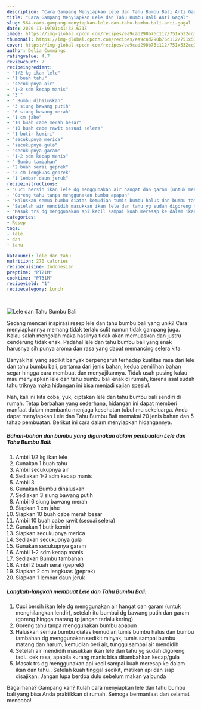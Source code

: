 ```yaml
---
description: "Cara Gampang Menyiapkan Lele dan Tahu Bumbu Bali Anti Gagal"
title: "Cara Gampang Menyiapkan Lele dan Tahu Bumbu Bali Anti Gagal"
slug: 564-cara-gampang-menyiapkan-lele-dan-tahu-bumbu-bali-anti-gagal
date: 2020-11-19T01:41:32.671Z
image: https://img-global.cpcdn.com/recipes/ea9cad290b76c112/751x532cq70/lele-dan-tahu-bumbu-bali-foto-resep-utama.jpg
thumbnail: https://img-global.cpcdn.com/recipes/ea9cad290b76c112/751x532cq70/lele-dan-tahu-bumbu-bali-foto-resep-utama.jpg
cover: https://img-global.cpcdn.com/recipes/ea9cad290b76c112/751x532cq70/lele-dan-tahu-bumbu-bali-foto-resep-utama.jpg
author: Delia Cummings
ratingvalue: 4.7
reviewcount: 7
recipeingredient:
- "1/2 kg ikan lele"
- "1 buah tahu"
- "secukupnya air"
- "1-2 sdm kecap manis"
- "3 "
- " Bumbu dihaluskan"
- "3 siung bawang putih"
- "6 siung bawang merah"
- "1 cm jahe"
- "10 buah cabe merah besar"
- "10 buah cabe rawit sesuai selera"
- "1 butir kemiri"
- "secukupnya merica"
- "secukupnya gula"
- "secukupnya garam"
- "1-2 sdm kecap manis"
- " Bumbu tambahan"
- "2 buah serai geprek"
- "2 cm lengkuas geprek"
- "1 lembar daun jeruk"
recipeinstructions:
- "Cuci bersih ikan lele dg menggunakan air hangat dan garam (untuk menghilangkan lendir), setelah itu bumbui dg bawang putih dan garam (goreng hingga matang tp jangan terlalu kering)"
- "Goreng tahu tanpa menggunakan bumbu apapun"
- "Haluskan semua bumbu diatas kemudian tumis bumbu halus dan bumbu tambahan dg menggunakan sedikit minyak, tumis sampai bumbu matang dan harum, kemudian beri air, tunggu sampai air mendidih"
- "Setelah air mendidih masukkan ikan lele dan tahu yg sudah digoreng tadi.. cek rasa, apabila kurang manis bisa ditambahkan kecap/gula"
- "Masak trs dg menggunakan api kecil sampai kuah meresap ke dalam ikan dan tahu.. Setelah kuah tinggal sedikit, matikan api dan siap disajikan. Jangan lupa berdoa dulu sebelum makan ya bunda"
categories:
- Resep
tags:
- lele
- dan
- tahu

katakunci: lele dan tahu 
nutrition: 270 calories
recipecuisine: Indonesian
preptime: "PT21M"
cooktime: "PT31M"
recipeyield: "1"
recipecategory: Lunch

---
```



![Lele dan Tahu Bumbu Bali](https://img-global.cpcdn.com/recipes/ea9cad290b76c112/751x532cq70/lele-dan-tahu-bumbu-bali-foto-resep-utama.jpg)

Sedang mencari inspirasi resep lele dan tahu bumbu bali yang unik? Cara menyiapkannya memang tidak terlalu sulit namun tidak gampang juga. Kalau salah mengolah maka hasilnya tidak akan memuaskan dan justru cenderung tidak enak. Padahal lele dan tahu bumbu bali yang enak harusnya sih punya aroma dan rasa yang dapat memancing selera kita.



Banyak hal yang sedikit banyak berpengaruh terhadap kualitas rasa dari lele dan tahu bumbu bali, pertama dari jenis bahan, kedua pemilihan bahan segar hingga cara membuat dan menyajikannya. Tidak usah pusing kalau mau menyiapkan lele dan tahu bumbu bali enak di rumah, karena asal sudah tahu triknya maka hidangan ini bisa menjadi sajian spesial.


Nah, kali ini kita coba, yuk, ciptakan lele dan tahu bumbu bali sendiri di rumah. Tetap berbahan yang sederhana, hidangan ini dapat memberi manfaat dalam membantu menjaga kesehatan tubuhmu sekeluarga. Anda dapat menyiapkan Lele dan Tahu Bumbu Bali memakai 20 jenis bahan dan 5 tahap pembuatan. Berikut ini cara dalam menyiapkan hidangannya.

<!--inarticleads1-->

##### Bahan-bahan dan bumbu yang digunakan dalam pembuatan Lele dan Tahu Bumbu Bali:

1. Ambil 1/2 kg ikan lele
1. Gunakan 1 buah tahu
1. Ambil secukupnya air
1. Sediakan 1-2 sdm kecap manis
1. Ambil 3 
1. Gunakan  Bumbu dihaluskan
1. Sediakan 3 siung bawang putih
1. Ambil 6 siung bawang merah
1. Siapkan 1 cm jahe
1. Siapkan 10 buah cabe merah besar
1. Ambil 10 buah cabe rawit (sesuai selera)
1. Gunakan 1 butir kemiri
1. Siapkan secukupnya merica
1. Sediakan secukupnya gula
1. Gunakan secukupnya garam
1. Ambil 1-2 sdm kecap manis
1. Sediakan  Bumbu tambahan
1. Ambil 2 buah serai (geprek)
1. Siapkan 2 cm lengkuas (geprek)
1. Siapkan 1 lembar daun jeruk




<!--inarticleads2-->

##### Langkah-langkah membuat Lele dan Tahu Bumbu Bali:

1. Cuci bersih ikan lele dg menggunakan air hangat dan garam (untuk menghilangkan lendir), setelah itu bumbui dg bawang putih dan garam (goreng hingga matang tp jangan terlalu kering)
1. Goreng tahu tanpa menggunakan bumbu apapun
1. Haluskan semua bumbu diatas kemudian tumis bumbu halus dan bumbu tambahan dg menggunakan sedikit minyak, tumis sampai bumbu matang dan harum, kemudian beri air, tunggu sampai air mendidih
1. Setelah air mendidih masukkan ikan lele dan tahu yg sudah digoreng tadi.. cek rasa, apabila kurang manis bisa ditambahkan kecap/gula
1. Masak trs dg menggunakan api kecil sampai kuah meresap ke dalam ikan dan tahu.. Setelah kuah tinggal sedikit, matikan api dan siap disajikan. Jangan lupa berdoa dulu sebelum makan ya bunda




Bagaimana? Gampang kan? Itulah cara menyiapkan lele dan tahu bumbu bali yang bisa Anda praktikkan di rumah. Semoga bermanfaat dan selamat mencoba!
